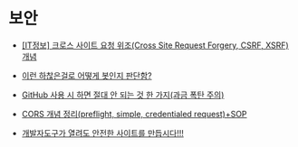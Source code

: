 # 보안

- [[IT정보] 크로스 사이트 요청 위조(Cross Site Request Forgery, CSRF, XSRF) 개념](https://blog.naver.com/PostView.naver?blogId=seek316&logNo=222156548475)

- [이런 하찮은걸로 어떻게 봇인지 판단함?](https://www.youtube.com/watch?v=pFjhHPa_Apw)

- [GitHub 사용 시 하면 절대 안 되는 것 한 가지(과금 폭탄 주의)](https://www.youtube.com/watch?v=ZCae_LPuzBU)

- [CORS 개념 정리(preflight, simple, credentialed request)+SOP](https://velog.io/@wiostz98kr/CORS%EC%9D%98-%EB%AA%A8%EB%93%A0-%EA%B2%83)

- [개발자도구가 열려도 안전한 사이트를 만듭시다!!!](https://www.youtube.com/shorts/UQuKHudhJ84)
